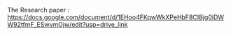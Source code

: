 
The Research paper :
https://docs.google.com/document/d/1EHoo4FKqwWkXPeHbF8CIBjg0iDWW92tfmF_ESwvmOjw/edit?usp=drive_link 

